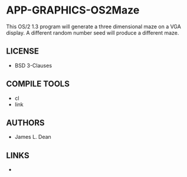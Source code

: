 # APP-GRAPHICS-OS2Maze
This OS/2 1.3 program will generate a three dimensional maze on a VGA display.  A different random number seed will produce a different maze.

## LICENSE
* BSD 3-Clauses

## COMPILE TOOLS
* cl
* link
 
## AUTHORS
* James L. Dean

## LINKS
* 
